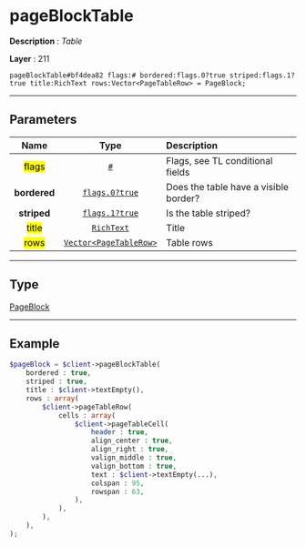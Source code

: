 # pageBlockTable

**Description** : *Table*

**Layer** : 211

```tl
pageBlockTable#bf4dea82 flags:# bordered:flags.0?true striped:flags.1?true title:RichText rows:Vector<PageTableRow> = PageBlock;
```

---

## Parameters

| Name | Type | Description |
| :---: | :---: | :--- |
| <mark>flags</mark> | [`#`](type/#) | Flags, see TL conditional fields |
| **bordered** | [`flags.0?true`](type/true) | Does the table have a visible border? |
| **striped** | [`flags.1?true`](type/true) | Is the table striped? |
| <mark>title</mark> | [`RichText`](type/RichText) | Title |
| <mark>rows</mark> | [`Vector<PageTableRow>`](type/PageTableRow) | Table rows |

---

## Type

[PageBlock](type/PageBlock)

---

## Example

```php
$pageBlock = $client->pageBlockTable(
	bordered : true,
	striped : true,
	title : $client->textEmpty(),
	rows : array(
		$client->pageTableRow(
			cells : array(
				$client->pageTableCell(
					header : true,
					align_center : true,
					align_right : true,
					valign_middle : true,
					valign_bottom : true,
					text : $client->textEmpty(...),
					colspan : 95,
					rowspan : 63,
				),
			),
		),
	),
);
```